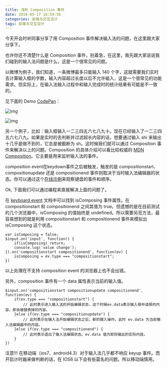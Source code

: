 ```yaml
---
title: 浅析 Composition 事件
date: 2018-05-17 16:59:56
categories: 前端与交互设计
tags: 前端与交互设计
---
```


今天开会时听同事分享了用 Composition 事件解决输入法的问题，在这里跟大家分享下。

也许你还不清楚什么是 Composition 事件，别着急，在这里，我先跟大家说说我们碰到的输入法问题是什么，这是一个很常见的问题。

<!-- more -->

以微博为例子，我们知道，一条微博最多只能输入 140 个字，这就需要我们实时去计算输入框的字数，输入内容超过长度以后不允许输入，这是一个很常见的功能需求。但实际上，在输入法输入过程中和输入完成时的统计结果有可能是不一致的。

见下面的 Demo [CodePan](https://codepen.io/g96968586/pen/aGQaNE)：

![img](https://gw.alicdn.com/tfs/TB1kiwJr7CWBuNjy0FaXXXUlXXa-2878-284.png)

![img](https://gw.alicdn.com/tfs/TB1ofoBr7yWBuNjy0FpXXassXXa-2876-280.png)

另一个例子，比如：输入框输入一二三四五六七八九十。现在已经输入了一二三四五六七八九。如果是实时的去判断并过滤超长内容的话，想要通过输入 shi 来输出十几乎是做不到的，它总是被截断为 sh。这时候我们就可以通过 Composition 事件来解决以上的问题。Composition 的具体介绍可以看比较权威的 [MDN Composition](https://developer.mozilla.org/en-US/docs/Web/API/CompositionEvent)。它主要是用来监听输入法的事件。

composition event在keydown事件之后被触发，触发的是 compositionstart、compositionupdate 还是 compositionend 事件则取决于当时输入法编辑器的状态。你可以通过这个[在线示例](https://dvcs.w3.org/hg/d4e/raw-file/tip/key-event-test.html)来观察键盘的事件和顺序。

Ok, 下面我们可以通过编程来直接解决上面的问题了。

在 [keyboard event](https://developer.mozilla.org/en-US/docs/Web/API/KeyboardEvent) 文档中可以找到 isComposing 事件属性。在 compositionstart 和 compositionend 之间其值为 true。但遗憾的是在目前测试的几个浏览器中，isComposing 的值始终是 undefined。所以需要另觅方法，最容易想到的就是利用 compositionstart 和 compositionend 事件来模拟出 isComposing 这个状态。

```
var isComposing = false;
$input.on('input', function() {
    if(isComposing) return;
    console.log('value change');
}).on('compositionstart compositionend', function(ev) {
    isComposing = ev.type === "compositionstart";
})
```
以上处理在不支持 composition event 的浏览器上也不会出错。

另外，composition 事件有一个 data 属性表示当前的输入值。

```
$input.on('compositionstart compositionupdate compositionend', function(ev) {
    if(ev.type === "compositionstart") {
        // 此时表示进入输入法的开始编辑状态，这个时候ev.data表示输入框中选择的内容，即会被替换掉的内容。
    }else if(ev.type === "compositionupdate") {
        // 此时表示在输入法开始编辑状态之后，新的键入操作。此时 ev.data 为当前输入法编辑器中的内容。
    }else if(ev.type === "compositionend") {
        // 此时表示退出了输入法编辑状态。ev.data 值为即将输出的实际内容。
    }
})
```

注意!!! 在移动端（ios7、android4.3）对于输入法几乎都不响应 keyup 事件。而开启计时器来做判断的话，在 IOS6 以下会有些莫名的问题。所以移动端慎用。